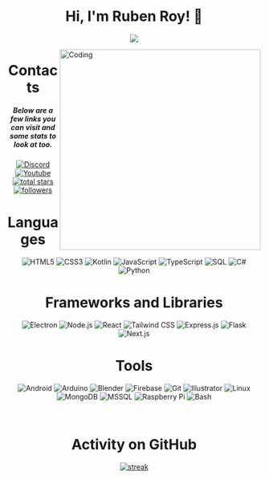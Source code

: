<h1 align="center">Hi, I'm Ruben Roy! 👋</h1>
<p align="center">
  <a href="https://github.com/DenverCoder1/readme-typing-svg"><img src="https://readme-typing-svg.herokuapp.com/?lines=Web%20and%20Software%20Developer;PWA%20Developer;Android%20App%20Developer;CEO%20of%20NeuraNET&center=true&width=700&height=45"></a>
</p>

<img align="right" alt="Coding" width="400" src="https://shkspr.mobi/blog/wp-content/uploads/2015/02/loop2.gif">

<h1 align="center">Contacts</h1>
<h5 align="center">Below are a few links you can visit and some stats to look at too.</h5>
<p align="center">
  <a href="https://discordapp.com/users/879928606665637959"><img alt="Discord" title="Discord" src="https://img.shields.io/badge/-Discord-7289DA?style=for-the-badge&logo=discord&logoColor=white"/></a>
  <a href="https://www.youtube.com/@DarkTwentyFive"><img alt="Youtube" title="Youtube" src="https://img.shields.io/badge/-Youtube-FF0000?style=for-the-badge&logo=youtube&logoColor=white"/></a>
<a href="https://github.com/DarkTwentyFive?tab=repositories&sort=stargazers">
    <img alt="total stars" title="Total stars on GitHub" src="https://custom-icon-badges.demolab.com/github/stars/darktwentyfive?color=B8B92B&style=for-the-badge&labelColor=959532&logo=star"/></a>
<a href="https://github.com/darktwentyfive"><img alt="followers" title="Follow me on Github" src="https://img.shields.io/github/followers/darktwentyfive?color=236ad3&style=for-the-badge&logo=github&label=Follow"/></a>
 </p>

<h1 align="center">Languages</h1>
<p align="center"> 
  <img alt="HTML5" src="https://img.shields.io/badge/html5-%23E34F26.svg?&style=for-the-badge&logo=html5&logoColor=white"/>
  <img alt="CSS3" src="https://img.shields.io/badge/css3-%231572B6.svg?&style=for-the-badge&logo=css3&logoColor=white"/>
  <img alt="Kotlin" src="https://img.shields.io/badge/kotlin-%237F52FF.svg?&style=for-the-badge&logo=Kotlin&logoColor=white"/>
  <img alt="JavaScript" src="https://img.shields.io/badge/javascript-%23323330.svg?&style=for-the-badge&logo=javascript&logoColor=%23F7DF1E"/>
  <img alt="TypeScript" src="https://img.shields.io/badge/typescript-%233178C6.svg?&style=for-the-badge&logo=typescript&logoColor=white"/>
  <img alt="SQL" src="https://img.shields.io/badge/SQL-%23336791.svg?&style=for-the-badge&logo=SQL&logoColor=white"/>
  <img alt="C#" src="https://img.shields.io/badge/CSharp-%23239120.svg?&style=for-the-badge"/>
  <img alt="Python" src="https://img.shields.io/badge/python-%2314354C.svg?&style=for-the-badge&logo=python&logoColor=white"/>
</p>

<h1 align="center">Frameworks and Libraries</h1>
<p align="center"> 
  <img alt="Electron" src="https://img.shields.io/badge/Electron-%2348B283.svg?&style=for-the-badge&logo=electron&logoColor=white"/>
  <img alt="Node.js" src="https://img.shields.io/badge/Node.js-%2378A960.svg?&style=for-the-badge&logo=nodejs&logoColor=white"/>
  <img alt="React" src="https://img.shields.io/badge/React-%2361DBFB.svg?&style=for-the-badge&logo=react&logoColor=white"/>
  <img alt="Tailwind CSS" src="https://img.shields.io/badge/TailwindCSS-%2338B2AC.svg?&style=for-the-badge&logo=tailwind-css&logoColor=white"/>
  <img alt="Express.js" src="https://img.shields.io/badge/Express.js-%23404d59.svg?&style=for-the-badge&logo=express&logoColor=white"/>
  <img alt="Flask" src="https://img.shields.io/badge/Flask-%232C3E50.svg?&style=for-the-badge&logo=flask&logoColor=white"/>
  <img alt="Next.js" src="https://img.shields.io/badge/Next.js-%23000000.svg?&style=for-the-badge&logo=next.js&logoColor=white"/>
</p>

<h1 align="center">Tools</h1>
<p align="center"> 
  <img alt="Android" src="https://img.shields.io/badge/Android-%23A4C639.svg?&style=for-the-badge&logo=android&logoColor=white"/>
  <img alt="Arduino" src="https://img.shields.io/badge/Arduino-%2300979D.svg?&style=for-the-badge&logo=arduino&logoColor=white"/>
  <img alt="Blender" src="https://img.shields.io/badge/Blender-%23F5792A.svg?&style=for-the-badge&logo=blender&logoColor=white"/>
  <img alt="Firebase" src="https://img.shields.io/badge/Firebase-%23FFCA28.svg?&style=for-the-badge&logo=firebase&logoColor=white"/>
  <img alt="Git" src="https://img.shields.io/badge/Git-%23F05032.svg?&style=for-the-badge&logo=git&logoColor=white"/>
  <img alt="Illustrator" src="https://img.shields.io/badge/Illustrator-%23FF9A00.svg?&style=for-the-badge&logo=adobe-illustrator&logoColor=white"/>
  <img alt="Linux" src="https://img.shields.io/badge/Linux-%23FCC624.svg?&style=for-the-badge&logo=linux&logoColor=white"/>
  <img alt="MongoDB" src="https://img.shields.io/badge/MongoDB-%2347A248.svg?&style=for-the-badge&logo=mongodb&logoColor=white"/>
  <img alt="MSSQL" src="https://img.shields.io/badge/MSSQL-%23CC2927.svg?&style=for-the-badge&logo=microsoft-sql-server&logoColor=white"/>
  <img alt="Raspberry Pi" src="https://img.shields.io/badge/Raspberry_Pi-%23C51A4A.svg?&style=for-the-badge&logo=raspberry-pi&logoColor=white"/>
  <img alt="Bash" src="https://img.shields.io/badge/Bash-%234EAA25.svg?&style=for-the-badge&logo=gnu-bash&logoColor=white"/>
</p>

<br>

<h1 align="center">Activity on GitHub</h1>
<p align="center">
  <a href="https://github.com/DarkTwentyFive">      
<img title="stats" alt="streak" src="https://github-readme-streak-stats.herokuapp.com/?user=ruben-david-roy&theme=tokyonight&hide_border=true&stroke=4837c9"/>
</a> 
</p>
